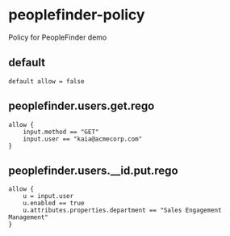 # peoplefinder-policy

Policy for PeopleFinder demo

## default 

    default allow = false

## peoplefinder.users.get.rego

    allow {
        input.method == "GET"
        input.user == "kaia@acmecorp.com"
    }

## peoplefinder.users.__id.put.rego

    allow {
        u = input.user
        u.enabled == true
        u.attributes.properties.department == "Sales Engagement Management"
    }
